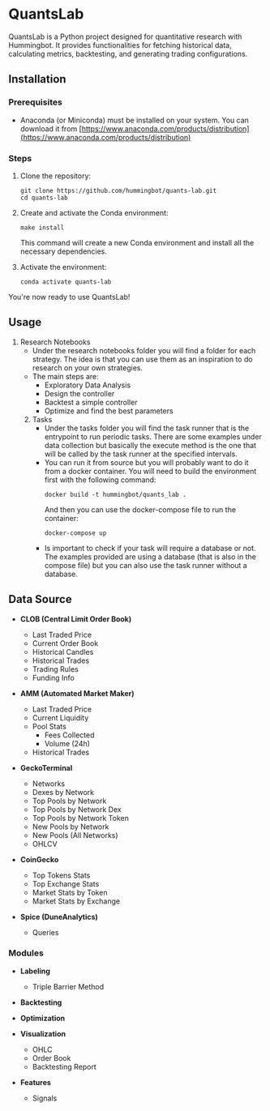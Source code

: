 # QuantsLab

QuantsLab is a Python project designed for quantitative research with Hummingbot. It provides functionalities for fetching historical data, calculating metrics, backtesting, and generating trading configurations.

## Installation

### Prerequisites
- Anaconda (or Miniconda) must be installed on your system. You can download it from [https://www.anaconda.com/products/distribution](https://www.anaconda.com/products/distribution)

### Steps
1. Clone the repository:
   ```
   git clone https://github.com/hummingbot/quants-lab.git
   cd quants-lab
   ```

2. Create and activate the Conda environment:
   ```
   make install
   ```
   This command will create a new Conda environment and install all the necessary dependencies.

3. Activate the environment:
   ```
   conda activate quants-lab
   ```

You're now ready to use QuantsLab!

## Usage
1. Research Notebooks
    - Under the research notebooks folder you will find a folder for each strategy. The idea is that you can use them as an inspiration to do research on your own strategies.
    - The main steps are:
        - Exploratory Data Analysis
        - Design the controller
        - Backtest a simple controller
        - Optimize and find the best parameters
   2. Tasks
      - Under the tasks folder you will find the task runner that is the entrypoint to run periodic tasks. There are some examples under data collection but basically the execute method is the one that will be called by the task runner at the specified intervals.
      - You can run it from source but you will probably want to do it from a docker container. You will need to build the environment first with the following command:
        ```
        docker build -t hummingbot/quants_lab .
        ```
        And then you can use the docker-compose file to run the container:
        ```
        docker-compose up
        ```
      - Is important to check if your task will require a database or not. The examples provided are using a database (that is also in the compose file) but you can also use the task runner without a database.

## Data Source
- **CLOB (Central Limit Order Book)**
  - Last Traded Price
  - Current Order Book
  - Historical Candles
  - Historical Trades
  - Trading Rules
  - Funding Info

- **AMM (Automated Market Maker)**
  - Last Traded Price
  - Current Liquidity
  - Pool Stats
    - Fees Collected
    - Volume (24h)
  - Historical Trades

- **GeckoTerminal**
  - Networks
  - Dexes by Network
  - Top Pools by Network
  - Top Pools by Network Dex
  - Top Pools by Network Token
  - New Pools by Network
  - New Pools (All Networks)
  - OHLCV

- **CoinGecko**
  - Top Tokens Stats
  - Top Exchange Stats
  - Market Stats by Token
  - Market Stats by Exchange

- **Spice (DuneAnalytics)**
  - Queries

### Modules
- **Labeling**
  - Triple Barrier Method

- **Backtesting**

- **Optimization**

- **Visualization**
  - OHLC
  - Order Book
  - Backtesting Report

- **Features**
  - Signals

